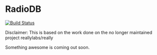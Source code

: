 RadioDB
======

[![Build Status](https://travis-ci.org/radiodb/radiodb.svg?branch=master)](https://travis-ci.org/radiodb/radiodb)

Disclaimer: This is based on the work done on the no longer maintained project reallylabs/really

Something awesome is coming out soon.
